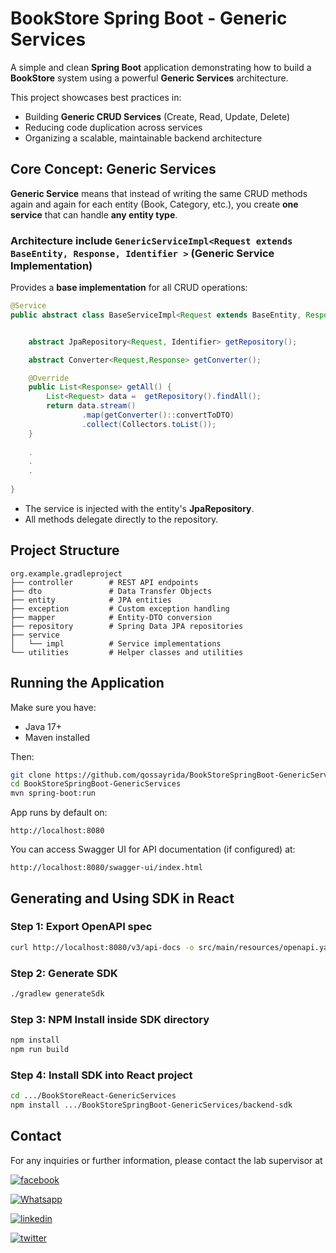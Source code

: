 # BookStore Spring Boot - Generic Services

A simple and clean **Spring Boot** application demonstrating how to build a **BookStore** system using a powerful **Generic Services** architecture.

This project showcases best practices in:
- Building **Generic CRUD Services** (Create, Read, Update, Delete)
- Reducing code duplication across services
- Organizing a scalable, maintainable backend architecture


## Core Concept: Generic Services

**Generic Service** means that instead of writing the same CRUD methods again and again for each entity (Book, Category, etc.), you create **one service** that can handle **any entity type**.

### Architecture include `GenericServiceImpl<Request extends BaseEntity, Response, Identifier >` (Generic Service Implementation)

Provides a **base implementation** for all CRUD operations:
```java
@Service
public abstract class BaseServiceImpl<Request extends BaseEntity, Response, Identifier > implements BaseService<Request, Response, Identifier > {


    abstract JpaRepository<Request, Identifier> getRepository();

    abstract Converter<Request,Response> getConverter();

    @Override
    public List<Response> getAll() {
        List<Request> data =  getRepository().findAll();
        return data.stream()
                .map(getConverter()::convertToDTO)
                .collect(Collectors.toList());
    }
    
    .
    .
    .
    
}

```
- The service is injected with the entity's **JpaRepository**.
- All methods delegate directly to the repository.


## Project Structure

```
org.example.gradleproject
├── controller        # REST API endpoints
├── dto               # Data Transfer Objects
├── entity            # JPA entities
├── exception         # Custom exception handling
├── mapper            # Entity-DTO conversion
├── repository        # Spring Data JPA repositories
├── service           
│   └── impl          # Service implementations
└── utilities         # Helper classes and utilities
```


## Running the Application

Make sure you have:
- Java 17+
- Maven installed

Then:
```bash
git clone https://github.com/qossayrida/BookStoreSpringBoot-GenericServices.git
cd BookStoreSpringBoot-GenericServices
mvn spring-boot:run
```

App runs by default on:
```
http://localhost:8080
```

You can access Swagger UI for API documentation (if configured) at:
```
http://localhost:8080/swagger-ui/index.html
```

## Generating and Using SDK in React

### Step 1: Export OpenAPI spec

```bash
curl http://localhost:8080/v3/api-docs -o src/main/resources/openapi.yaml
```

### Step 2: Generate SDK

```bash
./gradlew generateSdk
```

### Step 3: NPM Install inside SDK directory

```bash
npm install
npm run build
```

### Step 4: Install SDK into React project

```bash
cd .../BookStoreReact-GenericServices
npm install .../BookStoreSpringBoot-GenericServices/backend-sdk
```

## Contact

For any inquiries or further information, please contact the lab supervisor at

[![facebook](https://img.shields.io/badge/facebook-0077B5?style=for-the-badge&logo=facebook&logoColor=white)](https://www.facebook.com/qossay.rida?mibextid=2JQ9oc)

[![Whatsapp](https://img.shields.io/badge/Whatsapp-25D366?style=for-the-badge&logo=Whatsapp&logoColor=white)](https://wa.me/+972598592423)

[![linkedin](https://img.shields.io/badge/linkedin-0077B5?style=for-the-badge&logo=linkedin&logoColor=white)](https://www.linkedin.com/in/qossay-rida-3aa3b81a1?utm_source=share&utm_campaign=share_via&utm_content=profile&utm_medium=android_app )

[![twitter](https://img.shields.io/badge/twitter-1DA1F2?style=for-the-badge&logo=twitter&logoColor=white)](https://twitter.com/qossayrida)
